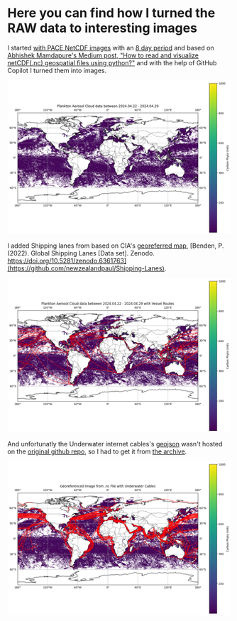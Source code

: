 # Here you can find how I turned the RAW data to interesting images

I started [with PACE NetCDF images](https://pace.oceansciences.or) with an [8 day period](NetCDF/README.md) and based on [Abhishek Mamdapure's Medium post, "How to read and visualize netCDF(.nc) geospatial files using python?"](https://medium.com/analytics-vidhya/how-to-read-and-visualize-netcdf-nc-geospatial-files-using-python-6c2ac8907c7c) and with the help of GitHub Copilot I turned them into images.

![](https://github.com/gabboraron/PACEMapWithVesselRoute/blob/main/withoutanything/PACE_OCI.20240422_20240429.L3m.8D.CARBON.V2_0.carbon_phyto.4km.NRT_without_cables.png)

I added Shipping lanes from based on CIA's [georeferred map](Shipping_Lanes_v1.geojson), [Benden, P. (2022). Global Shipping Lanes [Data set]. Zenodo. https://doi.org/10.5281/zenodo.6361763](https://github.com/newzealandpaul/Shipping-Lanes).

![](https://github.com/gabboraron/PACEMapWithVesselRoute/blob/main/withVesselroute/Plankton_Aerosol_Cloud_data_between_2024.04.22%20-%202024.04.29_with_Vessel_Routes.png)

And unfortunatly the Underwater internet cables's [geojson](underwatercable.json) wasn't hosted on the [original github repo](https://github.com/delusan/www.submarinecablemap.com), so I had to get it from [the archive](https://web.archive.org/web/20220429043145/https://raw.githubusercontent.com/telegeography/www.submarinecablemap.com/master/web/public/api/v3/cable/cable-geo.json).


![](map.png)
